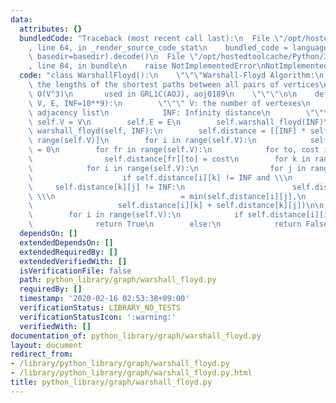 ```yaml
---
data:
  attributes: {}
  bundledCode: "Traceback (most recent call last):\n  File \"/opt/hostedtoolcache/Python/3.8.5/x64/lib/python3.8/site-packages/onlinejudge_verify/documentation/build.py\"\
    , line 64, in _render_source_code_stat\n    bundled_code = language.bundle(stat.path,\
    \ basedir=basedir).decode()\n  File \"/opt/hostedtoolcache/Python/3.8.5/x64/lib/python3.8/site-packages/onlinejudge_verify/languages/python.py\"\
    , line 84, in bundle\n    raise NotImplementedError\nNotImplementedError\n"
  code: "class WarshallFloyd():\n    \"\"\"Warshall-Floyd Algorithm:\n       find\
    \ the lengths of the shortest paths between all pairs of vertices\n       complexity:\
    \ O(V^3)\n       used in GRL1C(AOJ), aoj0189\n    \"\"\"\n\n    def __init__(self,\
    \ V, E, INF=10**9):\n        \"\"\" V: the number of vertexes\n            E:\
    \ adjacency list\n            INF: Infinity distance\n        \"\"\"\n       \
    \ self.V = V\n        self.E = E\n        self.warshall_floyd(INF)\n\n    def\
    \ warshall_floyd(self, INF):\n        self.distance = [[INF] * self.V for _ in\
    \ range(self.V)]\n        for i in range(self.V):\n            self.distance[i][i]\
    \ = 0\n        for fr in range(self.V):\n            for to, cost in self.E[fr]:\n\
    \                self.distance[fr][to] = cost\n        for k in range(self.V):\n\
    \            for i in range(self.V):\n                for j in range(self.V):\n\
    \                    if self.distance[i][k] != INF and \\\n                  \
    \     self.distance[k][j] != INF:\n                        self.distance[i][j]\
    \ \\\n                            = min(self.distance[i][j],\n               \
    \                   self.distance[i][k] + self.distance[k][j])\n\n    def hasNegativeCycle(self):\n\
    \        for i in range(self.V):\n            if self.distance[i][i] < 0:\n  \
    \              return True\n        else:\n            return False\n"
  dependsOn: []
  extendedDependsOn: []
  extendedRequiredBy: []
  extendedVerifiedWith: []
  isVerificationFile: false
  path: python_library/graph/warshall_floyd.py
  requiredBy: []
  timestamp: '2020-02-16 02:53:38+09:00'
  verificationStatus: LIBRARY_NO_TESTS
  verificationStatusIcon: ':warning:'
  verifiedWith: []
documentation_of: python_library/graph/warshall_floyd.py
layout: document
redirect_from:
- /library/python_library/graph/warshall_floyd.py
- /library/python_library/graph/warshall_floyd.py.html
title: python_library/graph/warshall_floyd.py
---
```

